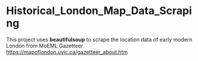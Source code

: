 # Historical_London_Map_Data_Scraping

This project uses **beautifulsoup** to scrape the location data of early modern London from MoEML Gazetteer. https://mapoflondon.uvic.ca/gazetteer_about.htm



